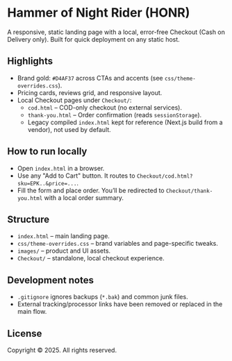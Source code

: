 # Hammer of Night Rider (HONR)

A responsive, static landing page with a local, error-free Checkout (Cash on Delivery only). Built for quick deployment on any static host.

## Highlights
- Brand gold: `#D4AF37` across CTAs and accents (see `css/theme-overrides.css`).
- Pricing cards, reviews grid, and responsive layout.
- Local Checkout pages under `Checkout/`:
  - `cod.html` – COD-only checkout (no external services).
  - `thank-you.html` – Order confirmation (reads `sessionStorage`).
  - Legacy compiled `index.html` kept for reference (Next.js build from a vendor), not used by default.

## How to run locally
- Open `index.html` in a browser.
- Use any "Add to Cart" button. It routes to `Checkout/cod.html?sku=EPK..&price=...`.
- Fill the form and place order. You’ll be redirected to `Checkout/thank-you.html` with a local order summary.

## Structure
- `index.html` – main landing page.
- `css/theme-overrides.css` – brand variables and page-specific tweaks.
- `images/` – product and UI assets.
- `Checkout/` – standalone, local checkout experience.

## Development notes
- `.gitignore` ignores backups (`*.bak`) and common junk files.
- External tracking/processor links have been removed or replaced in the main flow.

## License
Copyright © 2025. All rights reserved.
